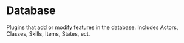 Database
========

Plugins that add or modify features in the database. Includes Actors, Classes, Skills, Items, States, ect.
